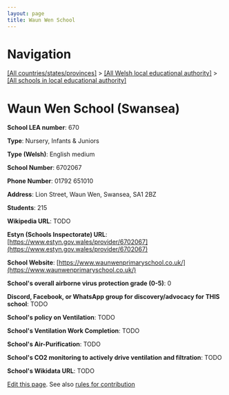 ```yaml
---
layout: page
title: Waun Wen School
---
```

# Navigation

[[All countries/states/provinces]](../../..) > [[All Welsh local educational authority]](../..) > [[All schools in local educational authority]](..)

# Waun Wen School (Swansea)

**School LEA number**: 670

**Type**: Nursery, Infants & Juniors

**Type (Welsh)**: English medium

**School Number**: 6702067

**Phone Number**: 01792 651010

**Address**: Lion Street, Waun Wen, Swansea, SA1 2BZ

**Students**: 215

**Wikipedia URL**: TODO

**Estyn (Schools Inspectorate) URL**: [https://www.estyn.gov.wales/provider/6702067](https://www.estyn.gov.wales/provider/6702067)

**School Website**: [https://www.waunwenprimaryschool.co.uk/](https://www.waunwenprimaryschool.co.uk/)

**School's overall airborne virus protection grade (0-5)**: 0

**Discord, Facebook, or WhatsApp group for discovery/advocacy for THIS school**: TODO

**School's policy on Ventilation**: TODO

**School's Ventilation Work Completion**: TODO

**School's Air-Purification**: TODO

**School's CO2 monitoring to actively drive ventilation and filtration**: TODO

**School's Wikidata URL**: TODO




[Edit this page](https://github.com/ventilate-schools/Wales/edit/prif/./Swansea/Waun_Wen_School.md). See also [rules for contribution](../../../contribution-rules/)